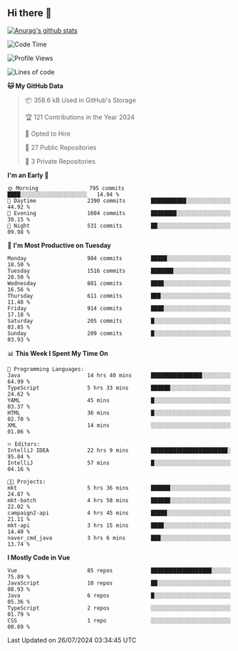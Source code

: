 ## Hi there 👋

[![Anurag's github stats](https://github-readme-stats.vercel.app/api?username=Songwonseok)](https://github.com/anuraghazra/github-readme-stats)



<!--START_SECTION:waka-->
![Code Time](http://img.shields.io/badge/Code%20Time-2%2C950%20hrs%205%20mins-blue)

![Profile Views](http://img.shields.io/badge/Profile%20Views-0-blue)

![Lines of code](https://img.shields.io/badge/From%20Hello%20World%20I%27ve%20Written-34.8%20million%20lines%20of%20code-blue)

**🐱 My GitHub Data** 

> 📦 358.6 kB Used in GitHub's Storage 
 > 
> 🏆 121 Contributions in the Year 2024
 > 
> 💼 Opted to Hire
 > 
> 📜 27 Public Repositories 
 > 
> 🔑 3 Private Repositories 
 > 
**I'm an Early 🐤** 

```text
🌞 Morning                795 commits         ████░░░░░░░░░░░░░░░░░░░░░   14.94 % 
🌆 Daytime                2390 commits        ███████████░░░░░░░░░░░░░░   44.92 % 
🌃 Evening                1604 commits        ████████░░░░░░░░░░░░░░░░░   30.15 % 
🌙 Night                  531 commits         ██░░░░░░░░░░░░░░░░░░░░░░░   09.98 % 
```
📅 **I'm Most Productive on Tuesday** 

```text
Monday                   984 commits         █████░░░░░░░░░░░░░░░░░░░░   18.50 % 
Tuesday                  1516 commits        ███████░░░░░░░░░░░░░░░░░░   28.50 % 
Wednesday                881 commits         ████░░░░░░░░░░░░░░░░░░░░░   16.56 % 
Thursday                 611 commits         ███░░░░░░░░░░░░░░░░░░░░░░   11.48 % 
Friday                   914 commits         ████░░░░░░░░░░░░░░░░░░░░░   17.18 % 
Saturday                 205 commits         █░░░░░░░░░░░░░░░░░░░░░░░░   03.85 % 
Sunday                   209 commits         █░░░░░░░░░░░░░░░░░░░░░░░░   03.93 % 
```


📊 **This Week I Spent My Time On** 

```text
💬 Programming Languages: 
Java                     14 hrs 40 mins      ████████████████░░░░░░░░░   64.99 % 
TypeScript               5 hrs 33 mins       ██████░░░░░░░░░░░░░░░░░░░   24.62 % 
YAML                     45 mins             █░░░░░░░░░░░░░░░░░░░░░░░░   03.37 % 
HTML                     36 mins             █░░░░░░░░░░░░░░░░░░░░░░░░   02.70 % 
XML                      14 mins             ░░░░░░░░░░░░░░░░░░░░░░░░░   01.06 % 

🔥 Editors: 
IntelliJ IDEA            22 hrs 9 mins       ████████████████████████░   95.84 % 
IntelliJ                 57 mins             █░░░░░░░░░░░░░░░░░░░░░░░░   04.16 % 

🐱‍💻 Projects: 
mkt                      5 hrs 36 mins       ██████░░░░░░░░░░░░░░░░░░░   24.87 % 
mkt-batch                4 hrs 58 mins       ██████░░░░░░░░░░░░░░░░░░░   22.02 % 
campaign2-api            4 hrs 45 mins       █████░░░░░░░░░░░░░░░░░░░░   21.11 % 
mkt-api                  3 hrs 15 mins       ████░░░░░░░░░░░░░░░░░░░░░   14.40 % 
naver_cmd_java           3 hrs 6 mins        ███░░░░░░░░░░░░░░░░░░░░░░   13.74 % 
```

**I Mostly Code in Vue** 

```text
Vue                      85 repos            ███████████████████░░░░░░   75.89 % 
JavaScript               10 repos            ██░░░░░░░░░░░░░░░░░░░░░░░   08.93 % 
Java                     6 repos             █░░░░░░░░░░░░░░░░░░░░░░░░   05.36 % 
TypeScript               2 repos             ░░░░░░░░░░░░░░░░░░░░░░░░░   01.79 % 
CSS                      1 repo              ░░░░░░░░░░░░░░░░░░░░░░░░░   00.89 % 
```




 Last Updated on 26/07/2024 03:34:45 UTC
<!--END_SECTION:waka-->
